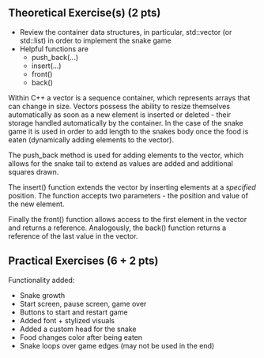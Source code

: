 <!-- ---
title: Creative Coding II
author: Angela Brennecke / India Aparicio
affiliation: Film University Babelsberg KONRAD WOLF
date: Summer term 22
---   -->


## Theoretical Exercise(s) (2 pts)

- Review the container data structures, in particular, std::vector (or std::list) in order to implement the snake game
- Helpful functions are
  - push\_back(...)
  - insert(...)
  - front()
  - back()

Within C++ a vector is a sequence container, which represents arrays that can change in size. Vectors possess the ability to resize themselves automatically as soon as a new element is inserted or deleted - their storage handled automatically by the container. In the case of the snake game it is used in order to add length to the snakes body once the food is eaten (dynamically adding elements to the vector). 

The push_back method is used for adding elements to the vector, which allows for the snake tail to extend as values are added and additional squares drawn. 

The insert() function extends the vector by inserting elements at a *specified* position. The function accepts two parameters - the position and value of the new element. 

Finally the front() function allows access to the first element in the vector and returns a reference. Analogously, the back() function returns a reference of the last value in the vector.

## Practical Exercises (6 + 2 pts)

Functionality added:
- Snake growth
- Start screen, pause screen, game over
- Buttons to start and restart game
- Added font + stylized visuals
- Added a custom head for the snake
- Food changes color after being eaten
- Snake loops over game edges (may not be used in the end)
